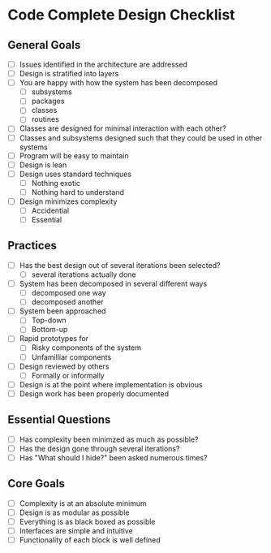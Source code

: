 # Code Complete Design Checklist

## General Goals

* [ ] Issues identified in the architecture are addressed
* [ ] Design is stratified into layers
* [ ] You are happy with how the system has been decomposed
  * [ ] subsystems
  * [ ] packages
  * [ ] classes
  * [ ] routines
* [ ] Classes are designed for minimal interaction with each other?
* [ ] Classes and subsystems designed such that they could be used in other systems
* [ ] Program will be easy to maintain
* [ ] Design is lean
* [ ] Design uses standard techniques
  * [ ] Nothing exotic
  * [ ] Nothing hard to understand
* [ ] Design minimizes complexity
  * [ ] Accidential
  * [ ] Essential

## Practices

* [ ] Has the best design out of several iterations been selected?
  * [ ] several iterations actually done
* [ ] System has been decomposed in several different ways
  * [ ] decomposed one way
  * [ ] decomposed another
* [ ] System been approached
  * [ ] Top-down
  * [ ] Bottom-up
* [ ] Rapid prototypes for
  * [ ] Risky components of the system
  * [ ] Unfamilliar components
* [ ] Design reviewed by others
  * [ ] Formally or informally
* [ ] Design is at the point where implementation is obvious
* [ ] Design work has been properly documented

## Essential Questions

* [ ] Has complexity been minimzed as much as possible?
* [ ] Has the design gone through several iterations?
* [ ] Has "What should I hide?" been asked numerous times?

## Core Goals

* [ ] Complexity is at an absolute minimum
* [ ] Design is as modular as possible
* [ ] Everything is as black boxed as possible
* [ ] Interfaces are simple and intuitive
* [ ] Functionality of each block is well defined
